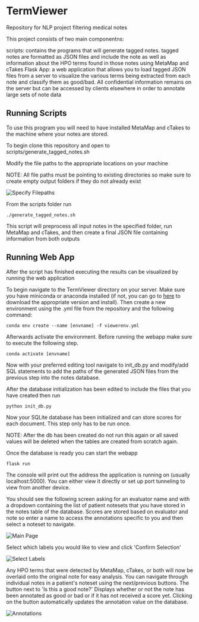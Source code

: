 # TermViewer
Repository for NLP project filtering medical notes

This project consists of two main componentns: 

scripts: contains the programs that will generate tagged notes. tagged notes are formatted as JSON files and include the note as well as information about the HPO terms found in those notes using MetaMap and cTakes
Flask App: a web application that allows you to load tagged JSON files from a server to visualize the various terms being extracted from each note and classify them as good/bad. All confidential information remains on the server but can be accessed by clients elsewhere in order to annotate large sets of note data   

## Running Scripts
To use this program you will need to have installed MetaMap and cTakes to the machine where your notes are stored.

To begin clone this repository and open to scripts/generate_tagged_notes.sh 

Modify the file paths to the appropriate locations on your machine

NOTE: All file paths must be pointing to existing directories so make sure to create empty output folders if they do not already exist 

![Specify Filepaths](https://github.com/WGLab/nlp_notes/blob/main/docs/images/filepaths.PNG)

From the scripts folder run
```
./generate_tagged_notes.sh 
```

This script will preprocess all input notes in the specified folder, run MetaMap and cTakes, and then create a final JSON file containing information from both outputs

## Running Web App

After the script has finished executing the results can be visualized by running the web application 

To begin navigate to the TermViewer directory on your server. Make sure you have miniconda or anaconda installed (if not, you can go to [here](https://docs.conda.io/en/latest/miniconda.html) to download the appropriate version and install). Then create a new environment using the .yml file from the repository and the following command: 

```
conda env create --name [envname] -f viewerenv.yml
```

Afterwards activate the environment. Before running the webapp make sure to execute the following step.   

```
conda activate [envname]
```

Now with your preferred editing tool navigate to init_db.py and modify/add SQL statements to add the paths of the generated JSON files from the previous step into the notes database. 

After the database initialization has been edited to include the files that you have created then run 

```
python init_db.py
```

Now your SQLite database has been initialized and can store scores for each document. This step only has to be run once. 

NOTE: After the db has been created do not run this again or all saved values will be deleted when the tables are created from scratch again.

Once the database is ready you can start the webapp 

```
flask run
```

The console will print out the address the application is running on (usually localhost:5000). You can either view it directly or set up port tunneling to view from another device. 

You should see the following screen asking for an evaluator name and with a dropdown containing the list of patient notesets that you have stored in the notes table of the database. Scores are stored based on evaluator and note so enter a name to access the annotations specific to you and then select a noteset to navigate. 

![Main Page](https://user-images.githubusercontent.com/13920834/155355724-bdff8f3a-7e40-489f-9699-b3be1bd8b788.png)

Select which labels you would like to view and click 'Confirm Selection'

![Select Labels](https://user-images.githubusercontent.com/13920834/155356136-3a4f1de0-28b7-40bd-9c91-92cedeef958f.png)

Any HPO terms that were detected by MetaMap, cTakes, or both will now be overlaid onto the original note for easy analysis. You can navigate through individual notes in a patient's noteset using the next/previous buttons. The button next to 'Is this a good note?' Displays whether or not the note has been annotated as good or bad or if it has not received a score yet. Clicking on the button automatically updates the annotation value on the database.

![Annotations](https://user-images.githubusercontent.com/13920834/155356857-08ea90d4-d477-4e95-92eb-021ba21e5600.png)

